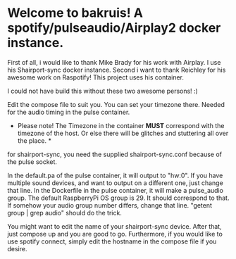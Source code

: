 # Welcome to bakruis! A spotify/pulseaudio/Airplay2 docker instance.

First of all, i would like to thank Mike Brady for his work with Airplay. I use his Shairport-sync docker instance.
Second i want to thank Reichley for his awesome work on Raspotify! This project uses his container.

I could not have build this without these two awesome persons! :)

Edit the compose file to suit you. You can set your timezone there. Needed for the audio timing in the pulse container.

* Please note! The Timezone in the container **MUST** correspond with the timezone of the host. Or else there will be glitches and stuttering all over the place. *

for shairport-sync, you need the supplied shairport-sync.conf because of the pulse socket.

In the default.pa of the pulse container, it will output to "hw:0". If you have multiple sound devices, and want to output on a different one, just change that line.
In the Dockerfile in the pulse container, it will make a pulse_audio group. The default RaspberryPi OS group is 29. It should correspond to that. If somehow your audio group number differs, change that line. "getent group | grep audio" should do the trick.

You might want to edit the name of your shairport-sync device. After that, just compose up and you are good to go.
Furthermore, if you would like to use spotify connect, simply edit the hostname in the compose file if you desire.
